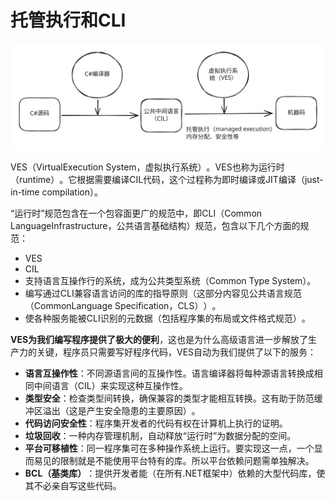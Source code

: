 # 托管执行和CLI



<img src="../.gitbook/assets/从源码到机器码.svg" alt="从源码到机器码" class="gitbook-drawing">

VES（VirtualExecution System，虚拟执行系统）​。VES也称为运行时（runtime）​。它根据需要编译CIL代码，这个过程称为即时编译或JIT编译（just-in-time compilation）。



“运行时”规范包含在一个包容面更广的规范中，即CLI（Common LanguageInfrastructure，公共语言基础结构）规范，包含以下几个方面的规范：

* VES
* CIL
* 支持语言互操作行的系统，成为公共类型系统（Common Type System）。
* 编写通过CLI兼容语言访问的库的指导原则（这部分内容见公共语言规范（CommonLanguage Specification，CLS）​）​。
* 使各种服务能被CLI识别的元数据（包括程序集的布局或文件格式规范）​。



**VES为我们编写程序提供了极大的便利**，这也是为什么高级语言进一步解放了生产力的关键，程序员只需要写好程序代码，VES自动为我们提供了以下的服务：

* **语言互操作性**：不同源语言间的互操作性。语言编译器将每种源语言转换成相同中间语言（CIL）来实现这种互操作性。
* **类型安全**：检查类型间转换，确保兼容的类型才能相互转换。这有助于防范缓冲区溢出（这是产生安全隐患的主要原因）​。
* **代码访问安全性**：程序集开发者的代码有权在计算机上执行的证明。
* **垃圾回收**：一种内存管理机制，自动释放“运行时”为数据分配的空间。
* **平台可移植性**：同一程序集可在多种操作系统上运行。要实现这一点，一个显而易见的限制就是不能使用平台特有的库。所以平台依赖问题需单独解决。
* **BCL（基类库）**&#x200B;：提供开发者能（在所有.NET框架中）依赖的大型代码库，使其不必亲自写这些代码。



